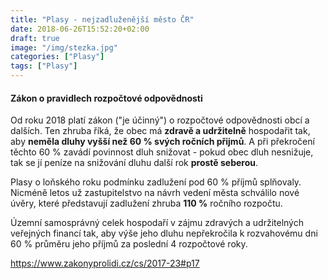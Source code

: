 ```yaml
---
title: "Plasy - nejzadluženější město ČR"
date: 2018-06-26T15:52:20+02:00
draft: true
image: "/img/stezka.jpg"
categories: ["Plasy"]
tags: ["Plasy"]
---
```




#### Zákon o pravidlech rozpočtové odpovědnosti
Od roku 2018 platí zákon ("je účinný") o rozpočtové odpovědnosti obcí a dalších. Ten zhruba říká, že obec má **zdravě a udržitelně** hospodařit tak, aby **neměla dluhy vyšší než 60 % svých ročních přijmů**. A při překročení těchto 60 % zavádí povinnost dluh snižovat - pokud obec dluh nesnižuje, tak se jí peníze na snižování dluhu další rok **prostě seberou**.

Plasy o loňského roku podmínku zadlužení pod 60 % příjmů splňovaly. Nicméně letos už zastupitelstvo na návrh vedení města schválilo nové úvěry, které představují zadlužení zhruba **110 %** ročního rozpočtu.


Územní samosprávný celek hospodaří v zájmu zdravých a udržitelných veřejných financí tak, aby výše jeho dluhu nepřekročila k rozvahovému dni 60 % průměru jeho příjmů za poslední 4 rozpočtové roky.


https://www.zakonyprolidi.cz/cs/2017-23#p17
